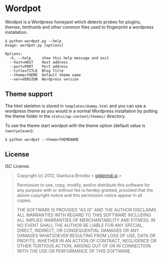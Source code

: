 # Wordpot

Wordpot is a Wordpress honeypot which detects probes for plugins, themes, timthumb and other common files used to fingerprint a wordpress installation.
   
    $ python wordpot.py --help
    Usage: wordpot.py [options]
    
    Options:
      -h, --help     show this help message and exit
      --host=HOST    Host address
      --port=PORT    Port address
      --title=TITLE  Blog Title
      --theme=THEME  Default theme name
      --ver=VERSION  Wordpress version

## Theme support

The html skeleton is stored in `templates/dummy.html` and you can use a wordpress theme as you would in a normal Wordpress installation by putting the theme folder in the `static/wp-content/themes/` directory. 

To use the theme start wordpot with the theme option (default value is `twentyeleven`):
    
    $ python wordpot --theme=THEMENAME

## License

ISC License.
 
> Copyright (c) 2012, Gianluca Brindisi < g@brindi.si >
>
> Permission to use, copy, modify, and/or distribute this software for any purpose with or without fee is hereby granted, provided that the above copyright notice and this permission notice appear in all copies.
>
> THE SOFTWARE IS PROVIDED "AS IS" AND THE AUTHOR DISCLAIMS ALL WARRANTIES WITH REGARD TO THIS SOFTWARE INCLUDING ALL IMPLIED WARRANTIES OF MERCHANTABILITY AND FITNESS. IN NO EVENT SHALL THE AUTHOR BE LIABLE FOR ANY SPECIAL, DIRECT, INDIRECT, OR CONSEQUENTIAL DAMAGES OR ANY DAMAGES WHATSOEVER RESULTING FROM LOSS OF USE, DATA OR PROFITS, WHETHER IN AN ACTION OF CONTRACT, NEGLIGENCE OR OTHER TORTIOUS ACTION, ARISING OUT OF OR IN CONNECTION WITH THE USE OR PERFORMANCE OF THIS SOFTWARE.
